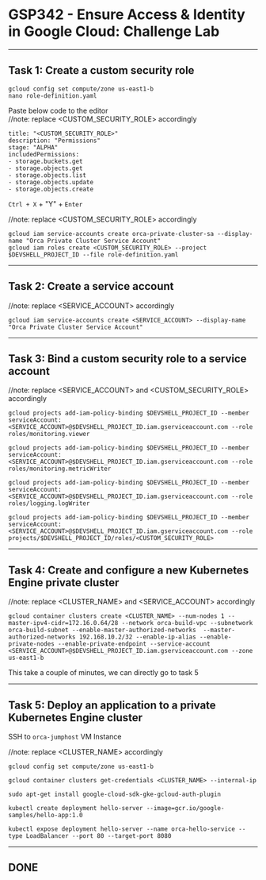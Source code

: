 # GSP342 - Ensure Access & Identity in Google Cloud: Challenge Lab
-----------------------------------------------------------------------------------------------------------------------------------------------------------------

## Task 1: Create a custom security role

```
gcloud config set compute/zone us-east1-b
nano role-definition.yaml
```

Paste below code to the editor  
//note: replace <CUSTOM_SECURITY_ROLE> accordingly

```
title: "<CUSTOM_SECURITY_ROLE>"
description: "Permissions"
stage: "ALPHA"
includedPermissions:
- storage.buckets.get
- storage.objects.get
- storage.objects.list
- storage.objects.update
- storage.objects.create
```
`Ctrl + X` + "Y" + `Enter`

//note: replace <CUSTOM_SECURITY_ROLE> accordingly

```
gcloud iam service-accounts create orca-private-cluster-sa --display-name "Orca Private Cluster Service Account"
gcloud iam roles create <CUSTOM_SECURITY_ROLE> --project $DEVSHELL_PROJECT_ID --file role-definition.yaml
```

-----------------------------------------------------------------------------------------------------------------------------------------------------------------
## Task 2: Create a service account

//note: replace <SERVICE_ACCOUNT> accordingly

```
gcloud iam service-accounts create <SERVICE_ACCOUNT> --display-name "Orca Private Cluster Service Account"
```

-----------------------------------------------------------------------------------------------------------------------------------------------------------------
## Task 3: Bind a custom security role to a service account

//note: replace <SERVICE_ACCOUNT> and <CUSTOM_SECURITY_ROLE> accordingly

```
gcloud projects add-iam-policy-binding $DEVSHELL_PROJECT_ID --member serviceAccount:<SERVICE_ACCOUNT>@$DEVSHELL_PROJECT_ID.iam.gserviceaccount.com --role roles/monitoring.viewer

gcloud projects add-iam-policy-binding $DEVSHELL_PROJECT_ID --member serviceAccount:<SERVICE_ACCOUNT>@$DEVSHELL_PROJECT_ID.iam.gserviceaccount.com --role roles/monitoring.metricWriter

gcloud projects add-iam-policy-binding $DEVSHELL_PROJECT_ID --member serviceAccount:<SERVICE_ACCOUNT>@$DEVSHELL_PROJECT_ID.iam.gserviceaccount.com --role roles/logging.logWriter

gcloud projects add-iam-policy-binding $DEVSHELL_PROJECT_ID --member serviceAccount:<SERVICE_ACCOUNT>@$DEVSHELL_PROJECT_ID.iam.gserviceaccount.com --role projects/$DEVSHELL_PROJECT_ID/roles/<CUSTOM_SECURITY_ROLE>
```

-----------------------------------------------------------------------------------------------------------------------------------------------------------------
## Task 4: Create and configure a new Kubernetes Engine private cluster

//note: replace <CLUSTER_NAME> and <SERVICE_ACCOUNT> accordingly

```
gcloud container clusters create <CLUSTER_NAME> --num-nodes 1 --master-ipv4-cidr=172.16.0.64/28 --network orca-build-vpc --subnetwork orca-build-subnet --enable-master-authorized-networks  --master-authorized-networks 192.168.10.2/32 --enable-ip-alias --enable-private-nodes --enable-private-endpoint --service-account <SERVICE_ACCOUNT>@$DEVSHELL_PROJECT_ID.iam.gserviceaccount.com --zone us-east1-b
```

This take a couple of minutes, we can directly go to task 5

-----------------------------------------------------------------------------------------------------------------------------------------------------------------
## Task 5: Deploy an application to a private Kubernetes Engine cluster

SSH to `orca-jumphost` VM Instance  

//note: replace <CLUSTER_NAME> accordingly

```
gcloud config set compute/zone us-east1-b

gcloud container clusters get-credentials <CLUSTER_NAME> --internal-ip

sudo apt-get install google-cloud-sdk-gke-gcloud-auth-plugin

kubectl create deployment hello-server --image=gcr.io/google-samples/hello-app:1.0

kubectl expose deployment hello-server --name orca-hello-service --type LoadBalancer --port 80 --target-port 8080
```

-----------------------------------------------------------------------------------------------------------------------------------------------------------------

## DONE
